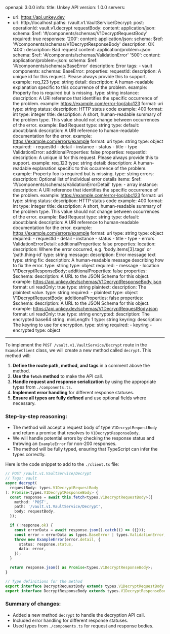 openapi: 3.0.0
info:
  title: Unkey API
  version: 1.0.0
servers:
  - url: https://api.unkey.dev
  - url: http://localhost
paths:
  /vault.v1.VaultService/Decrypt:
    post:
      operationId: vault.v1.decrypt
      requestBody:
        content:
          application/json:
            schema:
              $ref: '#/components/schemas/V1DecryptRequestBody'
        required: true
      responses:
        '200':
          content:
            application/json:
              schema:
                $ref: '#/components/schemas/V1DecryptResponseBody'
          description: OK
        '400':
          description: Bad request
          content:
            application/problem+json:
              schema:
                $ref: '#/components/schemas/ValidationError'
        '500':
          content:
            application/problem+json:
              schema:
                $ref: '#/components/schemas/BaseError'
          description: Error
      tags:
        - vault
components:
  schemas:
    BaseError:
      properties:
        requestId:
          description: A unique id for this request. Please always provide this to support.
          example: req_123
          type: string
        detail:
          description: A human-readable explanation specific to this occurrence of the problem.
          example: Property foo is required but is missing.
          type: string
        instance:
          description: A URI reference that identifies the specific occurrence of the problem.
          example: https://example.com/error-log/abc123
          format: uri
          type: string
        status:
          description: HTTP status code
          example: 400
          format: int
          type: integer
        title:
          description: A short, human-readable summary of the problem type. This value should not change between occurrences of the error.
          example: Bad Request
          type: string
        type:
          default: about:blank
          description: A URI reference to human-readable documentation for the error.
          example: https://example.com/errors/example
          format: uri
          type: string
      type: object
      required:
        - requestId
        - detail
        - instance
        - status
        - title
        - type
    ValidationError:
      additionalProperties: false
      properties:
        requestId:
          description: A unique id for this request. Please always provide this to support.
          example: req_123
          type: string
        detail:
          description: A human-readable explanation specific to this occurrence of the problem.
          example: Property foo is required but is missing.
          type: string
        errors:
          description: Optional list of individual error details
          items:
            $ref: '#/components/schemas/ValidationErrorDetail'
          type:
            - array
        instance:
          description: A URI reference that identifies the specific occurrence of the problem.
          example: https://example.com/error-log/abc123
          format: uri
          type: string
        status:
          description: HTTP status code
          example: 400
          format: int
          type: integer
        title:
          description: A short, human-readable summary of the problem type. This value should not change between occurrences of the error.
          example: Bad Request
          type: string
        type:
          default: about:blank
          description: A URI reference to human-readable documentation for the error.
          example: https://example.com/errors/example
          format: uri
          type: string
      type: object
      required:
        - requestId
        - detail
        - instance
        - status
        - title
        - type
        - errors
    ValidationErrorDetail:
      additionalProperties: false
      properties:
        location:
          description: Where the error occurred, e.g. 'body.items[3].tags' or 'path.thing-id'
          type: string
        message:
          description: Error message text
          type: string
        fix:
          description: A human-readable message describing how to fix the error.
          type: string
      type: object
      required:
        - message
        - location
    V1DecryptResponseBody:
      additionalProperties: false
      properties:
        $schema:
          description: A URL to the JSON Schema for this object.
          example: https://api.unkey.dev/schemas/V1DecryptResponseBody.json
          format: uri
          readOnly: true
          type: string
        plaintext:
          description: The plaintext value.
          type: string
      required:
        - plaintext
      type: object
    V1DecryptRequestBody:
      additionalProperties: false
      properties:
        $schema:
          description: A URL to the JSON Schema for this object.
          example: https://api.unkey.dev/schemas/V1DecryptRequestBody.json
          format: uri
          readOnly: true
          type: string
        encrypted:
          description: The encrypted base64 string.
          minLength: 1
          type: string
        keyring:
          description: The keyring to use for encryption.
          type: string
      required:
        - keyring
        - encrypted
      type: object

---
To implement the `POST /vault.v1.VaultService/Decrypt` route in the `ExampleClient` class, we will create a new method called `decrypt`. This method will:

1. **Define the route path, method, and tags** in a comment above the method.
2. **Use the `fetch` method** to make the API call.
3. **Handle request and response serialization** by using the appropriate types from `./components.ts`.
4. **Implement error handling** for different response statuses.
5. **Ensure all types are fully defined** and use optional fields where necessary.

### Step-by-step reasoning:
- The method will accept a request body of type `V1DecryptRequestBody` and return a promise that resolves to `V1DecryptResponseBody`.
- We will handle potential errors by checking the response status and throwing an `ExampleError` for non-200 responses.
- The method will be fully typed, ensuring that TypeScript can infer the types correctly.

Here is the code snippet to add to the `./client.ts` file:

```typescript:client.ts
// POST /vault.v1.VaultService/Decrypt
// Tags: vault
async decrypt(
  requestBody: types.V1DecryptRequestBody
): Promise<types.V1DecryptResponseBody> {
  const response = await this.fetch<types.V1DecryptRequestBody>({
    method: 'POST',
    path: '/vault.v1.VaultService/Decrypt',
    body: requestBody,
  });

  if (!response.ok) {
    const errorData = await response.json().catch(() => ({}));
    const error = errorData as types.BaseError | types.ValidationError;
    throw new ExampleError(error.detail, {
      status: response.status,
      data: error,
    });
  }

  return response.json() as Promise<types.V1DecryptResponseBody>;
}

// Type definitions for the method
export interface DecryptRequestBody extends types.V1DecryptRequestBody {}
export interface DecryptResponseBody extends types.V1DecryptResponseBody {}
```

### Summary of changes:
- Added a new method `decrypt` to handle the decryption API call.
- Included error handling for different response statuses.
- Used types from `./components.ts` for request and response bodies.